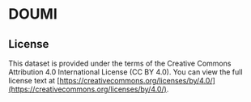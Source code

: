 # DOUMI

## License

This dataset is provided under the terms of the Creative Commons Attribution 4.0 International License (CC BY 4.0). You can view the full license text at [https://creativecommons.org/licenses/by/4.0/](https://creativecommons.org/licenses/by/4.0/).
```

